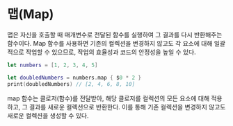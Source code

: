 # 맵(Map)

맵은 자신을 호출할 때 매개변수로 전달된 함수를 실행하여 그 결과를 다시 반환해주는 함수이다.
Map 함수를 사용하면 기존의 컬렉션을 변경하지 않고도 각 요소에 대해 일괄적으로 작업할 수 있으므로, 작업의 효율성과 코드의 안정성을 높일 수 있다.

```swift
let numbers = [1, 2, 3, 4, 5]
```

```swift
let doubledNumbers = numbers.map { $0 * 2 }
print(doubledNumbers) // [2, 4, 6, 8, 10]
```

map 함수는 클로저(함수)를 전달받아, 해당 클로저를 컬렉션의 모든 요소에 대해 적용하고, 그 결과를 새로운 컬렉션으로 반환한다. 이를 통해 기존 컬렉션을 변경하지 않고도 새로운 컬렉션을 생성할 수 있다.